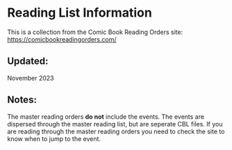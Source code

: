 # Reading List Information
This is a collection from the Comic Book Reading Orders site:
https://comicbookreadingorders.com/

## Updated:
November 2023

## Notes:
The master reading orders **do not** include the events. The events are dispersed through the master reading list, but are seperate CBL files. If you are reading through the master reading orders you need to check the site to know when to jump to the event. 
